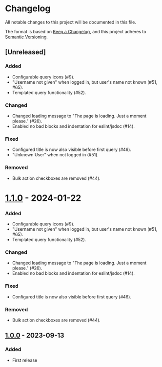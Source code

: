 # Changelog

All notable changes to this project will be documented in this file.

The format is based on [Keep a Changelog](https://keepachangelog.com/en/1.0.0/),
and this project adheres to [Semantic Versioning](https://semver.org/spec/v2.0.0.html).

## [Unreleased]

### Added
- Configurable query icons (#9).
- "Username not given" when logged in, but user's name not known (#51, #65).
- Templated query functionality (#52).

### Changed
- Changed loading message to "The page is loading. Just a moment please." (#26).
- Enabled no bad blocks and indentation for eslint/jsdoc (#14).

### Fixed
- Configured title is now also visible before first query (#46).
- "Unknown User" when not logged in (#51).

### Removed
- Bulk action checkboxes are removed (#44).

# [1.1.0] - 2024-01-22

### Added
- Configurable query icons (#9).
- "Username not given" when logged in, but user's name not known (#51, #65).
- Templated query functionality (#52).

### Changed
- Changed loading message to "The page is loading. Just a moment please." (#26).
- Enabled no bad blocks and indentation for eslint/jsdoc (#14).

### Fixed
- Configured title is now also visible before first query (#46).

### Removed
- Bulk action checkboxes are removed (#44).

## [1.0.0] - 2023-09-13

### Added
- First release

[1.0.0]: https://github.com/SolidLabResearch/generic-data-viewer-react-admin/releases/tag/v1.0.0
[1.1.0]: https://github.com/SolidLabResearch/generic-data-viewer-react-admin/releases/tag/v1.1.0
